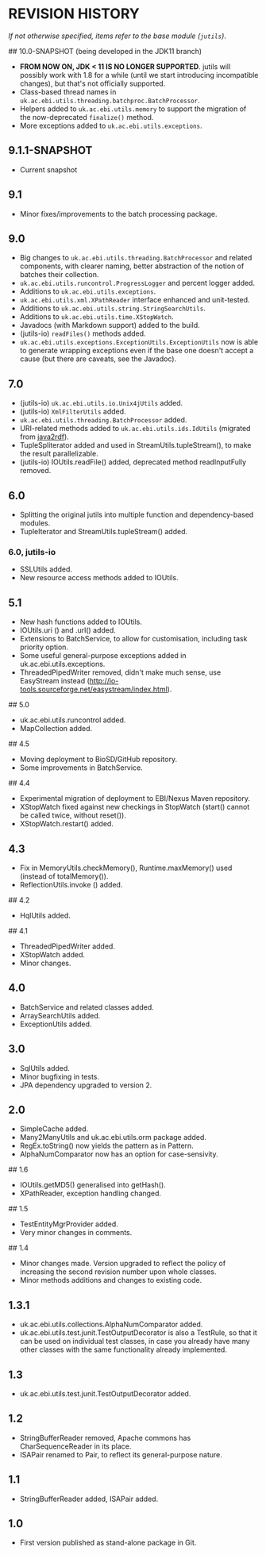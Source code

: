 # REVISION HISTORY

*If not otherwise specified, items refer to the base module (`jutils`)*. 

## 10.0-SNAPSHOT (being developed in the JDK11 branch) 
  * **FROM NOW ON, JDK < 11 IS NO LONGER SUPPORTED**. jutils will possibly work with 1.8 for a
  while (until we start introducing incompatible changes), but that's not officially 
  supported.
  * Class-based thread names in `uk.ac.ebi.utils.threading.batchproc.BatchProcessor`.
  * Helpers added to `uk.ac.ebi.utils.memory` to support the migration of the 
  now-deprecated `finalize()` method.
  * More exceptions added to `uk.ac.ebi.utils.exceptions`.

## 9.1.1-SNAPSHOT
  * Current snapshot
  
## 9.1
  * Minor fixes/improvements to the batch processing package.

## 9.0
  * Big changes to `uk.ac.ebi.utils.threading.BatchProcessor` and related components, with clearer 
  naming, better abstraction of the notion of batches their collection.   
  * `uk.ac.ebi.utils.runcontrol.ProgressLogger` and percent logger added.
  * Additions to `uk.ac.ebi.utils.exceptions`. 
  * `uk.ac.ebi.utils.xml.XPathReader` interface enhanced and unit-tested.
  * Additions to `uk.ac.ebi.utils.string.StringSearchUtils`.
  * Additions to `uk.ac.ebi.utils.time.XStopWatch`.
  * Javadocs (with Markdown support) added to the build.
  * (jutils-io) `readFiles()` methods added.
  * `uk.ac.ebi.utils.exceptions.ExceptionUtils.ExceptionUtils` now is able to generate wrapping exceptions even if the 
  base one doesn't accept a cause (but there are caveats, see the Javadoc).

## 7.0
  * (jutils-io) `uk.ac.ebi.utils.io.Unix4jUtils` added.
  * (jutils-io) `XmlFilterUtils` added.
  * `uk.ac.ebi.utils.threading.BatchProcessor` added.
  * URI-related methods added to `uk.ac.ebi.utils.ids.IdUtils` (migrated from [java2rdf](https://github.com/EBIBioSamples/java2rdf)).
  * TupleSpliterator added and used in StreamUtils.tupleStream(), to make the result parallelizable.
  * (jutils-io) IOUtils.readFile() added, deprecated method readInputFully removed.
  
## 6.0
  * Splitting the original jutils into multiple function and dependency-based modules.
  * TupleIterator and StreamUtils.tupleStream() added.

### 6.0, jutils-io
  * SSLUtils added.
  * New resource access methods added to IOUtils.

## 5.1
  * New hash functions added to IOUtils.
  * IOUtils.uri () and .url() added.
  * Extensions to BatchService, to allow for customisation, including task priority option.
  * Some useful general-purpose exceptions added in uk.ac.ebi.utils.exceptions.
  * ThreadedPipedWriter removed, didn't make much sense, use EasyStream instead 
  (http://io-tools.sourceforge.net/easystream/index.html).

## 5.0
  * uk.ac.ebi.utils.runcontrol added.
  * MapCollection added.

## 4.5
  * Moving deployment to BioSD/GitHub repository.
  * Some improvements in BatchService.

## 4.4
  * Experimental migration of deployment to EBI/Nexus Maven repository.
  * XStopWatch fixed against new checkings in StopWatch (start() cannot be called twice, without reset()).
  * XStopWatch.restart() added.
  
## 4.3
  * Fix in MemoryUtils.checkMemory(), Runtime.maxMemory() used (instead of totalMemory()).
  * ReflectionUtils.invoke () added.

## 4.2
  * HqlUtils added.

## 4.1
  * ThreadedPipedWriter added.
  * XStopWatch added.
  * Minor changes.
  
## 4.0
  * BatchService and related classes added.
  * ArraySearchUtils added.
  * ExceptionUtils added.

## 3.0
  * SqlUtils added.
  * Minor bugfixing in tests. 
  * JPA dependency upgraded to version 2.
 
## 2.0
  * SimpleCache added.
  * Many2ManyUtils and uk.ac.ebi.utils.orm package added.
  * RegEx.toString() now yields the pattern as in Pattern.
  * AlphaNumComparator now has an option for case-sensivity.

## 1.6
  * IOUtils.getMD5() generalised into getHash().
  * XPathReader, exception handling changed.

## 1.5
  * TestEntityMgrProvider added.
  * Very minor changes in comments.
  
## 1.4
  * Minor changes made. Version upgraded to reflect the policy of increasing the second revision number upon whole 
  classes.
  * Minor methods additions and changes to existing code.
  
## 1.3.1 
  * uk.ac.ebi.utils.collections.AlphaNumComparator added.   
  * uk.ac.ebi.utils.test.junit.TestOutputDecorator is also a TestRule, so that it can be used on individual test 
  classes, in case you already have many other classes with the same functionality already implemented.

## 1.3
  * uk.ac.ebi.utils.test.junit.TestOutputDecorator added.

## 1.2
  * StringBufferReader removed, Apache commons has CharSequenceReader in its place.
  * ISAPair renamed to Pair, to reflect its general-purpose nature.

## 1.1
  * StringBufferReader added, ISAPair added.

## 1.0 
  * First version published as stand-alone package in Git.
  